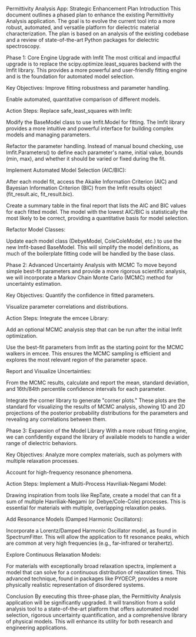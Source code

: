 Permittivity Analysis App: Strategic Enhancement Plan
Introduction
This document outlines a phased plan to enhance the existing Permittivity Analysis application. The goal is to evolve the current tool into a more robust, automated, and versatile platform for dielectric material characterization. The plan is based on an analysis of the existing codebase and a review of state-of-the-art Python packages for dielectric spectroscopy.

Phase 1: Core Engine Upgrade with lmfit
The most critical and impactful upgrade is to replace the scipy.optimize.least_squares backend with the lmfit library. This provides a more powerful and user-friendly fitting engine and is the foundation for automated model selection.

Key Objectives:
Improve fitting robustness and parameter handling.

Enable automated, quantitative comparison of different models.

Action Steps:
Replace safe_least_squares with lmfit:

Modify the BaseModel class to use lmfit.Model for fitting. The lmfit library provides a more intuitive and powerful interface for building complex models and managing parameters.

Refactor the parameter handling. Instead of manual bound checking, use lmfit.Parameters() to define each parameter's name, initial value, bounds (min, max), and whether it should be varied or fixed during the fit.

Implement Automated Model Selection (AIC/BIC):

After each model fit, access the Akaike Information Criterion (AIC) and Bayesian Information Criterion (BIC) from the lmfit results object (fit_result.aic, fit_result.bic).

Create a summary table in the final report that lists the AIC and BIC values for each fitted model. The model with the lowest AIC/BIC is statistically the most likely to be correct, providing a quantitative basis for model selection.

Refactor Model Classes:

Update each model class (DebyeModel, ColeColeModel, etc.) to use the new lmfit-based BaseModel. This will simplify the model definitions, as much of the boilerplate fitting code will be handled by the base class.

Phase 2: Advanced Uncertainty Analysis with MCMC
To move beyond simple best-fit parameters and provide a more rigorous scientific analysis, we will incorporate a Markov Chain Monte Carlo (MCMC) method for uncertainty estimation.

Key Objectives:
Quantify the confidence in fitted parameters.

Visualize parameter correlations and distributions.

Action Steps:
Integrate the emcee Library:

Add an optional MCMC analysis step that can be run after the initial lmfit optimization.

Use the best-fit parameters from lmfit as the starting point for the MCMC walkers in emcee. This ensures the MCMC sampling is efficient and explores the most relevant region of the parameter space.

Report and Visualize Uncertainties:

From the MCMC results, calculate and report the mean, standard deviation, and 16th/84th percentile confidence intervals for each parameter.

Integrate the corner library to generate "corner plots." These plots are the standard for visualizing the results of MCMC analysis, showing 1D and 2D projections of the posterior probability distributions for the parameters and revealing any correlations between them.

Phase 3: Expansion of the Model Library
With a more robust fitting engine, we can confidently expand the library of available models to handle a wider range of dielectric behaviors.

Key Objectives:
Analyze more complex materials, such as polymers with multiple relaxation processes.

Account for high-frequency resonance phenomena.

Action Steps:
Implement a Multi-Process Havriliak-Negami Model:

Drawing inspiration from tools like RepTate, create a model that can fit a sum of multiple Havriliak-Negami (or Debye/Cole-Cole) processes. This is essential for materials with multiple, overlapping relaxation peaks.

Add Resonance Models (Damped Harmonic Oscillators):

Incorporate a Lorentz/Damped Harmonic Oscillator model, as found in SpectrumFitter. This will allow the application to fit resonance peaks, which are common at very high frequencies (e.g., far-infrared or terahertz).

Explore Continuous Relaxation Models:

For materials with exceptionally broad relaxation spectra, implement a model that can solve for a continuous distribution of relaxation times. This advanced technique, found in packages like PYOECP, provides a more physically realistic representation of disordered systems.

Conclusion
By executing this three-phase plan, the Permittivity Analysis application will be significantly upgraded. It will transition from a solid analysis tool to a state-of-the-art platform that offers automated model selection, rigorous uncertainty quantification, and a comprehensive library of physical models. This will enhance its utility for both research and engineering applications.